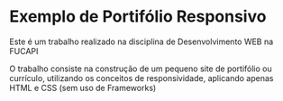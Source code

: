# Exemplo de Portifólio Responsivo
Este é um trabalho realizado na disciplina de Desenvolvimento WEB na FUCAPI

O trabalho consiste na construção de um pequeno site de portifólio ou currículo, utilizando os conceitos de responsividade,  aplicando apenas HTML e CSS (sem uso de Frameworks)
